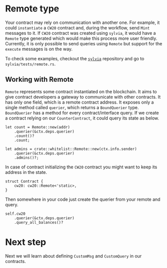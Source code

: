 # Remote type

Your contract may rely on communication with another one. For example, it could
`instantiate` a `CW20` contract and, during the workflow, send `Mint` messages to it. If `CW20` 
contract was created using `sylvia`, it would have a `Remote` type generated which would make this
process more user friendly.
Currently, it is only possible to send queries using `Remote` but support for the `execute` messages
is on the way.

To check some examples, checkout the [`sylvia`](https://github.com/CosmWasm/sylvia) repository
and go to `sylvia/tests/remote.rs`.

## Working with Remote

`Remote` represents some contract instantiated on the blockchain. It aims to give contract
developers a gateway to communicate with other contracts. It has only one field, which is a remote
contract address.
It exposes only a single method called `querier`, which returns a `BoundQuerier` type.
`BoundQuerier` has a method for every contract/interface query.
If we create a contract relying on our `CounterContract`, it could query its state as below.

```rust,noplayground
let count = Remote::new(addr)
    .querier(&ctx.deps.querier)
    .count()?
    .count;

let admins = crate::whitelist::Remote::new(ctx.info.sender)
    .querier(&ctx.deps.querier)
    .admins()?;
```

In case of contract initializing the `CW20` contract you might want to keep its address in the
state.

```rust,noplayground
struct Contract {
    cw20: cw20::Remote<'static>,
}
```

Then somewhere in your code just create the querier from your remote and query.

```rust,noplayground
self.cw20
    .querier(&ctx.deps.querier)
    .query_all_balances()?
```

# Next step

Next we will learn about defining `CustomMsg` and `CustomQuery` in our contracts.
